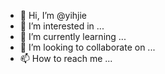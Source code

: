 - 👋 Hi, I’m @yihjie
- 👀 I’m interested in ...
- 🌱 I’m currently learning ...
- 💞️ I’m looking to collaborate on ...
- 📫 How to reach me ...

<!---
yihjie/yihjie is a ✨ special ✨ repository because its `README.md` (this file) appears on your GitHub profile.
You can click the Preview link to take a look at your changes.
--->
